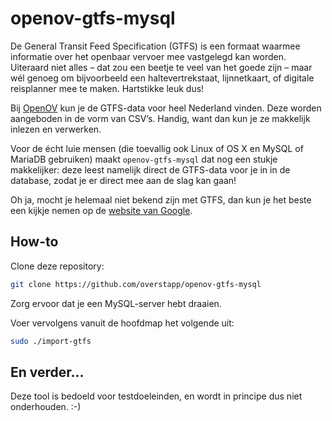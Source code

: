 # openov-gtfs-mysql

De General Transit Feed Specification (GTFS) is een formaat waarmee informatie over het openbaar vervoer mee vastgelegd kan worden. Uiteraard niet alles – dat zou een beetje te veel van het goede zijn – maar wél genoeg om bijvoorbeeld een haltevertrekstaat, lijnnetkaart, of digitale reisplanner mee te maken. Hartstikke leuk dus!

Bij [OpenOV](http://gtfs.openov.nl/gtfs/) kun je de GTFS-data voor heel Nederland vinden. Deze worden aangeboden in de vorm van CSV’s. Handig, want dan kun je ze makkelijk inlezen en verwerken.

Voor de écht luie mensen (die toevallig ook Linux of OS X en MySQL of MariaDB gebruiken) maakt `openov-gtfs-mysql` dat nog een stukje makkelijker: deze leest namelijk direct de GTFS-data voor je in in de database, zodat je er direct mee aan de slag kan gaan!

Oh ja, mocht je helemaal niet bekend zijn met GTFS, dan kun je het beste een kijkje nemen op de [website van Google](https://developers.google.com/transit/gtfs/).


## How-to

Clone deze repository:

```bash
git clone https://github.com/overstapp/openov-gtfs-mysql
```

Zorg ervoor dat je een MySQL-server hebt draaien.

Voer vervolgens vanuit de hoofdmap het volgende uit:

```bash
sudo ./import-gtfs
```

## En verder...
Deze tool is bedoeld voor testdoeleinden, en wordt in principe dus niet onderhouden. :-)
